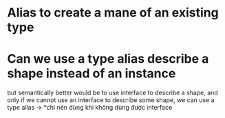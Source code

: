 # Alias to create a mane of an existing type

# Can we use a type alias describe a shape instead of an instance

but semantically better would be to use interface to describe a shape, and only if we cannot use an interface to describe some shape, we can use a type alias
-> \*chỉ nên dùng khi không dùng được interface
